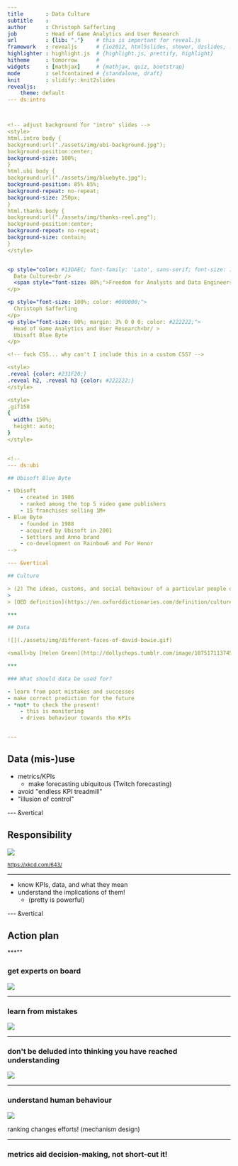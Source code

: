 ```yaml
---
title       : Data Culture
subtitle    : 
author      : Christoph Safferling
job         : Head of Game Analytics and User Research
url         : {lib: "."}    # this is important for reveal.js
framework   : revealjs      # {io2012, html5slides, shower, dzslides, ...}
highlighter : highlight.js  # {highlight.js, prettify, highlight}
hitheme     : tomorrow      # 
widgets     : [mathjax]     # {mathjax, quiz, bootstrap}
mode        : selfcontained # {standalone, draft}
knit        : slidify::knit2slides
revealjs: 
    theme: default
--- ds:intro



<!-- adjust background for "intro" slides -->
<style>
html.intro body {
background:url("./assets/img/ubi-background.jpg");
background-position:center;
background-size: 100%;
} 
html.ubi body {
background:url("./assets/img/bluebyte.jpg");
background-position: 85% 85%;
background-repeat: no-repeat;
background-size: 250px;
} 
html.thanks body {
background:url("./assets/img/thanks-reel.png");
background-position:center;
background-repeat: no-repeat;
background-size: contain;
} 
</style>


<p style="color: #13DAEC; font-family: 'Lato', sans-serif; font-size: 150%; margin: 0 0 10% 0;">
  Data Culture<br />
  <span style="font-size: 80%;">Freedom for Analysts and Data Engineers</span>
</p>

<p style="font-size: 100%; color: #000000;">
  Christoph Safferling
</p>
<p style="font-size: 80%; margin: 3% 0 0 0; color: #222222;">
  Head of Game Analytics and User Research<br/ > 
  Ubisoft Blue Byte
</p>

<!-- fuck CSS... why can't I include this in a custom CSS? -->

<style>
.reveal {color: #231F20;}
.reveal h2, .reveal h3 {color: #222222;}
</style>

<style>
.gif150
{
  width: 150%;
  height: auto;
}
</style>


<!--
--- ds:ubi

## Ubisoft Blue Byte

- Ubisoft
    - created in 1986
    - ranked among the top 5 video game publishers
    - 15 franchises selling 1M+
- Blue Byte
    - founded in 1988
    - acquired by Ubisoft in 2001
    - Settlers and Anno brand
    - co-development on Rainbow6 and For Honor
-->

--- &vertical

## Culture

> (2) The ideas, customs, and social behaviour of a particular people or society  
>   
> [OED definition](https://en.oxforddictionaries.com/definition/culture)

***

## Data

![](./assets/img/different-faces-of-david-bowie.gif)

<small>by [Helen Green](http://dollychops.tumblr.com/image/107517113745)</small>

***

### What should data be used for?

- learn from past mistakes and successes
- make correct prediction for the future
- *not* to check the present!
    - this is monitoring
    - drives behaviour towards the KPIs


---
```


## Data (mis-)use 

- metrics/KPIs 
    - make forecasting ubiquitous (Twitch forecasting)
- avoid "endless KPI treadmill"
- "illusion of control"



--- &vertical

## Responsibility

![](./assets/img/ohm.png)

<small>https://xkcd.com/643/</small>

***

- know KPIs, data, and what they mean
- understand the implications of them! 
    - (pretty is powerful)

<!--
https://medium.com/airbnb-engineering/democratizing-data-at-airbnb-852d76c51770
-->


--- &vertical

## Action plan 

***""

### get experts on board

![](./assets/img/clueless-dog.png)

***

### learn from mistakes 

![](./assets/img/you-had-one-job-cities-skylines.jpg)

<!--
difficult, als decision-making is intransparent
-->

***

### don't be deluded into thinking you have reached understanding

![](./assets/img/yes-no-maybe.gif)

<!--
https://medium.com/airbnb-engineering/how-airbnb-democratizes-data-science-with-data-university-3eccc71e073a
-->

***

### understand human behaviour

![](./assets/img/psychiatrist-no-friends.jpg)

ranking changes efforts! (mechanism design)

***

### metrics aid decision-making, not short-cut it!

<!--
(producer traffic lights)
-->







